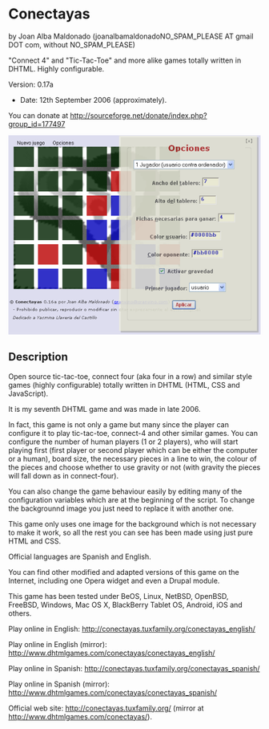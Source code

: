 Conectayas 
========== 
by Joan Alba Maldonado (joanalbamaldonadoNO_SPAM_PLEASE AT gmail DOT com, without NO_SPAM_PLEASE)

"Connect 4" and "Tic-Tac-Toe" and more alike games totally written in DHTML. Highly configurable.

Version: 0.17a 
- Date: 12th September 2006 (approximately).

You can donate at http://sourceforge.net/donate/index.php?group_id=177497


![ScreenShot](screenshot.gif)


## Description

Open source tic-tac-toe, connect four (aka four in a row) and similar style games (highly configurable) totally written in DHTML (HTML, CSS and JavaScript).

It is my seventh DHTML game and was made in late 2006.

In fact, this game is not only a game but many since the player can configure it to play tic-tac-toe, connect-4 and other similar games. You can configure the number of human players (1 or 2 players), who will start playing first (first player or second player which can be either the computer or a human), board size, the necessary pieces in a line to win, the colour of the pieces and choose whether to use gravity or not (with gravity the pieces will fall down as in connect-four).

You can also change the game behaviour easily by editing many of the configuration variables which are at the beginning of the script. To change the backgrounnd image you just need to replace it with another one.

This game only uses one image for the background which is not necessary to make it work, so all the rest you can see has been made using just pure HTML and CSS.

Official languages are Spanish and English.

You can find other modified and adapted versions of this game on the Internet, including one Opera widget and even a Drupal module.

This game has been tested under BeOS, Linux, NetBSD, OpenBSD, FreeBSD, Windows, Mac OS X, BlackBerry Tablet OS, Android, iOS and others.

Play online in English: http://conectayas.tuxfamily.org/conectayas_english/

Play online in English (mirror): http://www.dhtmlgames.com/conectayas/conectayas_english/

Play online in Spanish: http://conectayas.tuxfamily.org/conectayas_spanish/

Play online in Spanish (mirror): http://www.dhtmlgames.com/conectayas/conectayas_spanish/

Official web site: http://conectayas.tuxfamily.org/ (mirror at http://www.dhtmlgames.com/conectayas/).